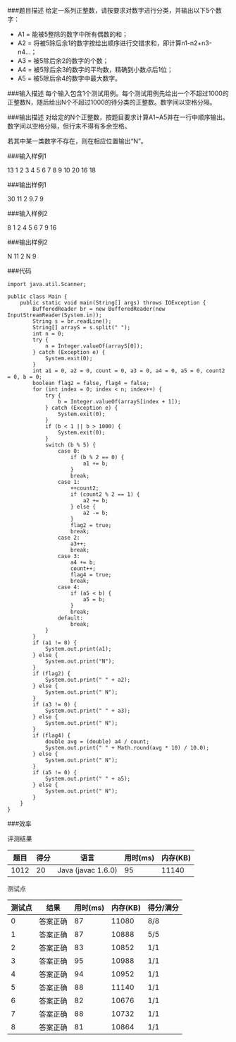 ###题目描述
给定一系列正整数，请按要求对数字进行分类，并输出以下5个数字：<br/>
- A1 = 能被5整除的数字中所有偶数的和；
- A2 = 将被5除后余1的数字按给出顺序进行交错求和，即计算n1-n2+n3-n4...；
- A3 = 被5除后余2的数字的个数；
- A4 = 被5除后余3的数字的平均数，精确到小数点后1位；
- A5 = 被5除后余4的数字中最大数字。 

###输入描述
每个输入包含1个测试用例。每个测试用例先给出一个不超过1000的正整数N，随后给出N个不超过1000的待分类的正整数。数字间以空格分隔。

###输出描述
对给定的N个正整数，按题目要求计算A1~A5并在一行中顺序输出。数字间以空格分隔，但行末不得有多余空格。

若其中某一类数字不存在，则在相应位置输出“N”。

###输入样例1

13 1 2 3 4 5 6 7 8 9 10 20 16 18

###输出样例1

30 11 2 9.7 9

###输入样例2

8 1 2 4 5 6 7 9 16

###输出样例2

N 11 2 N 9
	
###代码

    import java.util.Scanner;
    
    public class Main {
        public static void main(String[] args) throws IOException {
            BufferedReader br = new BufferedReader(new InputStreamReader(System.in));
            String s = br.readLine();
            String[] arrayS = s.split(" ");
            int n = 0;
            try {
                n = Integer.valueOf(arrayS[0]);
            } catch (Exception e) {
                System.exit(0);
            }
            int a1 = 0, a2 = 0, count = 0, a3 = 0, a4 = 0, a5 = 0, count2 = 0, b = 0;
            boolean flag2 = false, flag4 = false;
            for (int index = 0; index < n; index++) {
                try {
                    b = Integer.valueOf(arrayS[index + 1]);
                } catch (Exception e) {
                    System.exit(0);
                }
                if (b < 1 || b > 1000) {
                    System.exit(0);
                }
                switch (b % 5) {
                    case 0:
                        if (b % 2 == 0) {
                            a1 += b;
                        }
                        break;
                    case 1:
                        ++count2;
                        if (count2 % 2 == 1) {
                            a2 += b;
                        } else {
                            a2 -= b;
                        }
                        flag2 = true;
                        break;
                    case 2:
                        a3++;
                        break;
                    case 3:
                        a4 += b;
                        count++;
                        flag4 = true;
                        break;
                    case 4:
                        if (a5 < b) {
                            a5 = b;
                        }
                        break;
                    default:
                        break;
                }
            }
            if (a1 != 0) {
                System.out.print(a1);
            } else {
                System.out.print("N");
            }
            if (flag2) {
                System.out.print(" " + a2);
            } else {
                System.out.print(" N");
            }
            if (a3 != 0) {
                System.out.print(" " + a3);
            } else {
                System.out.print(" N");
            }
            if (flag4) {
                double avg = (double) a4 / count;
                System.out.print(" " + Math.round(avg * 10) / 10.0);
            } else {
                System.out.print(" N");
            }
            if (a5 != 0) {
                System.out.print(" " + a5);
            } else {
                System.out.print(" N");
            }
        }
    }

    
###效率

评测结果

|题目|得分|语言|用时(ms)|内存(KB)|
|-----|-----|-----|-----|-----|
|1012|20|Java (javac 1.6.0)|95|11140|

测试点

|测试点|结果|用时(ms)|内存(KB)|得分/满分|
|-----|-----|-----|-----|-----|
|0|答案正确|87|11080|8/8|
|1|答案正确|87|10888|5/5|
|2|答案正确|83|10852|1/1|
|3|答案正确|95|10988|1/1|
|4|答案正确|94|10952|1/1|
|5|答案正确|88|11140|1/1|
|6|答案正确|82|10676|1/1|
|7|答案正确|88|10732|1/1|
|8|答案正确|81|10864|1/1|
